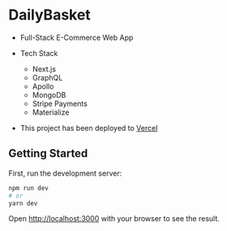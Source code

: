 # DailyBasket

- Full-Stack E-Commerce Web App

- Tech Stack
    - Next.js
    - GraphQL
    - Apollo
    - MongoDB
    - Stripe Payments
    - Materialize

- This project has been deployed to [Vercel](https://daily-basket.vercel.app/)

## Getting Started

First, run the development server:

```bash
npm run dev
# or
yarn dev
```

Open [http://localhost:3000](http://localhost:3000) with your browser to see the result.